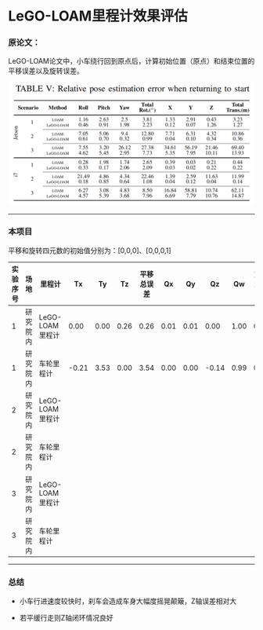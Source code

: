 # LeGO-LOAM里程计效果评估

### 原论文：

LeGO-LOAM论文中，小车绕行回到原点后，计算初始位置（原点）和结束位置的平移误差以及旋转误差。

![](表5.png)

---

### 本项目

平移和旋转四元数的初始值分别为：[0,0,0]、[0,0,0,1]

实验序号|场地|里程计|Tx|Ty|Tz|平移总误差|Qx|Qy|Qz|Qw|旋转总误差|
-|-|-|-|-|-|-|-|-|-|-|-|
1|研究院内|LeGO-LOAM里程计|0.00|0.00|0.26|0.26|0.01|0.01|0.00|1.00|0.00|
1|研究院内|车轮里程计|-0.21|3.53|0.00|3.54|0.00|0.00|-0.14|0.99|0.14|
2|研究院内|LeGO-LOAM里程计||||||||||
2|研究院内|车轮里程计||||||||||
3|研究院内|LeGO-LOAM里程计||||||||||
3|研究院内|车轮里程计||||||||||


---

### 总结

- 小车行进速度较快时，刹车会造成车身大幅度摇晃颠簸，Z轴误差相对大

- 若平缓行走则Z轴闭环情况良好